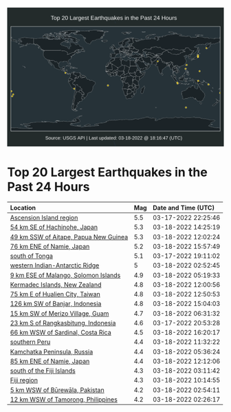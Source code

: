 ![Map](./map.png)

# Top 20 Largest Earthquakes in the Past 24 Hours

| Location | Mag | Date and Time (UTC) |
|:---|:---|:---|
| [Ascension Island region](https://earthquake.usgs.gov/earthquakes/eventpage/us6000h5jz) | 5.5 | 03-17-2022 22:25:46 |
| [54 km SE of Hachinohe, Japan](https://earthquake.usgs.gov/earthquakes/eventpage/us6000h5px) | 5.3 | 03-18-2022 14:25:19 |
| [49 km SSW of Aitape, Papua New Guinea](https://earthquake.usgs.gov/earthquakes/eventpage/us6000h5pa) | 5.3 | 03-18-2022 12:02:24 |
| [76 km ENE of Namie, Japan](https://earthquake.usgs.gov/earthquakes/eventpage/us6000h5qm) | 5.2 | 03-18-2022 15:57:49 |
| [south of Tonga](https://earthquake.usgs.gov/earthquakes/eventpage/us6000h5ig) | 5.1 | 03-17-2022 19:11:02 |
| [western Indian-Antarctic Ridge](https://earthquake.usgs.gov/earthquakes/eventpage/us6000h5lb) | 5 | 03-18-2022 02:52:45 |
| [9 km ESE of Malango, Solomon Islands](https://earthquake.usgs.gov/earthquakes/eventpage/us6000h5m3) | 4.9 | 03-18-2022 05:19:33 |
| [Kermadec Islands, New Zealand](https://earthquake.usgs.gov/earthquakes/eventpage/us6000h5p9) | 4.8 | 03-18-2022 12:00:56 |
| [75 km E of Hualien City, Taiwan](https://earthquake.usgs.gov/earthquakes/eventpage/us6000h5pg) | 4.8 | 03-18-2022 12:50:53 |
| [126 km SW of Banjar, Indonesia](https://earthquake.usgs.gov/earthquakes/eventpage/us6000h5q7) | 4.8 | 03-18-2022 15:04:03 |
| [15 km SW of Merizo Village, Guam](https://earthquake.usgs.gov/earthquakes/eventpage/us6000h5mp) | 4.7 | 03-18-2022 06:31:32 |
| [23 km S of Rangkasbitung, Indonesia](https://earthquake.usgs.gov/earthquakes/eventpage/us6000h5jd) | 4.6 | 03-17-2022 20:53:28 |
| [66 km WSW of Sardinal, Costa Rica](https://earthquake.usgs.gov/earthquakes/eventpage/us6000h5sc) | 4.5 | 03-18-2022 16:20:17 |
| [southern Peru](https://earthquake.usgs.gov/earthquakes/eventpage/us6000h5p7) | 4.4 | 03-18-2022 11:32:22 |
| [Kamchatka Peninsula, Russia](https://earthquake.usgs.gov/earthquakes/eventpage/us6000h5m6) | 4.4 | 03-18-2022 05:36:24 |
| [85 km ENE of Namie, Japan](https://earthquake.usgs.gov/earthquakes/eventpage/us6000h5pb) | 4.4 | 03-18-2022 12:12:06 |
| [south of the Fiji Islands](https://earthquake.usgs.gov/earthquakes/eventpage/us6000h5ld) | 4.3 | 03-18-2022 03:11:42 |
| [Fiji region](https://earthquake.usgs.gov/earthquakes/eventpage/us6000h5nl) | 4.3 | 03-18-2022 10:14:55 |
| [5 km WSW of Būrewāla, Pakistan](https://earthquake.usgs.gov/earthquakes/eventpage/us6000h5la) | 4.2 | 03-18-2022 02:54:11 |
| [12 km WSW of Tamorong, Philippines](https://earthquake.usgs.gov/earthquakes/eventpage/us6000h5lk) | 4.2 | 03-18-2022 02:26:17 |
